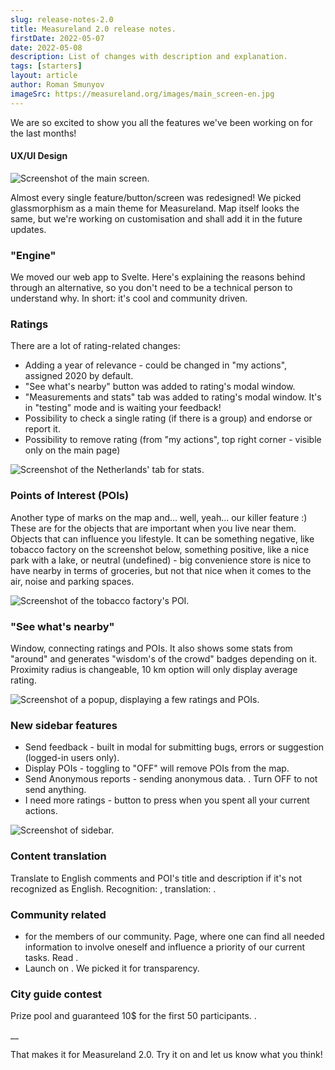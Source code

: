 ```yaml
---
slug: release-notes-2.0
title: Measureland 2.0 release notes.
firstDate: 2022-05-07
date: 2022-05-08
description: List of changes with description and explanation.
tags: [starters]
layout: article
author: Roman Smunyov
imageSrc: https://measureland.org/images/main_screen-en.jpg
---
```


<script>
    import Summary from "$lib/components/Article/Summary.svelte";
    import TextLink from "$lib/components/ui-elements/TextLink.svelte";
    import Image from "$lib/components/Article/Image.svelte";
</script>

We are so excited to show you all the features we've been working on for the last months!

<Summary
    text="New design, a lot of features. The coolest is Point of Interest (POI) - it's for places, which are important to live next to. Started a city-guide contest - money guaranteed for the first participants."
/>

#### UX/UI Design

<Image src="main_screen-en.jpg" caption="Brand new looks." alt="Screenshot of the main screen." />

Almost every single feature/button/screen was redesigned! We picked glassmorphism as a main theme for Measureland. Map itself looks the same, but we're working on customisation and shall add it in the future updates.

### "Engine"

We moved our web app to Svelte. Here's <TextLink href="../why-svelte/" text="an article" /> explaining the reasons behind through an alternative, so you don't need to be a technical person to understand why. In short: it's cool and community driven.

### Ratings

There are a lot of rating-related changes:
- Adding a year of relevance - could be changed in "my actions", assigned 2020 by default.
- "See what's nearby" button was added to rating's modal window.
- "Measurements and stats" tab was added to rating's modal window. It's in "testing" mode and is waiting your feedback!
- Possibility to check a single rating (if there is a group) and endorse or report it.
- Possibility to remove rating (from "my actions", top right corner - visible only on the main page)

<Image src="stats-en.jpg" caption="Measurements and stats" alt="Screenshot of the Netherlands' tab for stats." />

### Points of Interest (POIs)

Another type of marks on the map and... well, yeah... our killer feature :) These are for the objects that are important when you live near them. Objects that can influence you lifestyle. It can be something negative, like tobacco factory on the screenshot below, something positive, like a nice park with a lake, or neutral (undefined) - big convenience store is nice to have nearby in terms of groceries, but not that nice when it comes to the air, noise and parking spaces.

<Image src="poi-en.jpg" caption="Example of negative Point of Interest" alt="Screenshot of the tobacco factory's POI." />

### "See what's nearby"

Window, connecting ratings and POIs. It also shows some stats from "around" and generates "wisdom's of the crowd" badges depending on it. Proximity radius is changeable, 10 km option will only display average rating.

<Image src="nearby-en.jpg" caption="Example of nearby modal with POIs, stats and badges" alt="Screenshot of a popup, displaying a few ratings and POIs." />

### New sidebar features

- Send feedback - built in modal for submitting bugs, errors or suggestion (logged-in users only).
- Display POIs - toggling to "OFF" will remove POIs from the map.
- Send Anonymous reports - sending anonymous data. <TextLink href="../tutorial/#data-collection" text="See how it's anonymized" />. Turn OFF to not send anything.
- I need more ratings - button to press when you spent all your current actions.

<Image src="sidebar-en.jpg" caption="Sidebar changes" alt="Screenshot of sidebar." />

### Content translation

Translate to English comments and POI's title and description if it's not recognized as English. Recognition: <TextLink href="https://github.com/wooorm/franc" blank={true} text="Franc" />, translation: <TextLink href="https://www.deepl.com/pro-api" blank={true} text="DeepL" />.

### Community related

- <TextLink href="../../community/" text="A very special page" /> for the members of our community. Page, where one can find all needed information to involve oneself and influence a priority of our current tasks. Read <TextLink href="../community-launch/" text="why we need it" />.
- Launch on <TextLink href="https://opencollective.com/measureland" blank={true} text="Open Collective" />. We picked it for transparency.

### City guide contest

Prize pool and guaranteed 10$ for the first 50 participants. <TextLink href="../guide-contest/" text="Learn more" />.

__

That makes it for Measureland 2.0. Try it on and let us know what you think!
